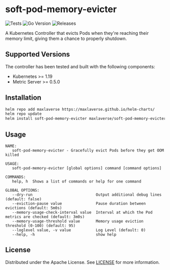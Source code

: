 # soft-pod-memory-evicter

![Tests](https://github.com/maxlaverse/soft-pod-memory-evicter/actions/workflows/tests.yml/badge.svg?branch=main)
![Go Version](https://img.shields.io/github/go-mod/go-version/maxlaverse/soft-pod-memory-evicter)
![Releases](https://img.shields.io/github/v/release/maxlaverse/soft-pod-memory-evicter?include_prereleases)

A Kubernetes Controller that evicts Pods when they're reaching their memory limit, giving them a chance to properly shutdown.

## Supported Versions

The controller has been tested and built with the following components:
* Kubernetes >= 1.19
* Metric Server >= 0.5.0

## Installation

```bash
helm repo add maxlaverse https://maxlaverse.github.io/helm-charts/
helm repo update
helm install soft-pod-memory-evicter maxlaverse/soft-pod-memory-evicter
```

## Usage

```
NAME:
   soft-pod-memory-evicter - Gracefully evict Pods before they get OOM killed

USAGE:
   soft-pod-memory-evicter [global options] command [command options]

COMMANDS:
   help, h  Shows a list of commands or help for one command

GLOBAL OPTIONS:
   --dry-run                            Output additional debug lines (default: false)
   --eviction-pause value               Pause duration between evictions (default: 5m0s)
   --memory-usage-check-interval value  Interval at which the Pod metrics are checked (default: 3m0s)
   --memory-usage-threshold value       Memory usage eviction threshold (0-100) (default: 95)
   --loglevel value, -v value           Log Level (default: 0)
   --help, -h                           show help
```

## License

Distributed under the Apache License. See [LICENSE](./LICENSE) for more information.
